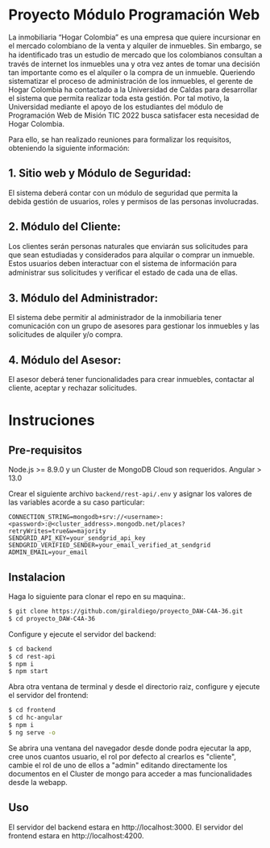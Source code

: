 # Proyecto Módulo Programación Web

La inmobiliaria “Hogar Colombia” es una empresa que quiere incursionar en el mercado colombiano de la venta y alquiler de inmuebles. Sin embargo, se ha identiﬁcado tras un estudio de mercado que los colombianos consultan a través de internet los inmuebles una y otra vez antes de tomar una decisión tan importante como es el alquiler o la compra de un inmueble. Queriendo sistematizar el proceso de administración de los inmuebles, el gerente de Hogar Colombia ha contactado a la Universidad de Caldas para desarrollar el sistema que permita realizar toda esta gestión. Por tal motivo, la Universidad mediante el apoyo de los estudiantes del módulo de Programación Web de Misión TIC 2022 busca satisfacer esta necesidad de Hogar Colombia.

Para ello, se han realizado reuniones para formalizar los requisitos, obteniendo la siguiente información:

## 1. Sitio web y Módulo de Seguridad:
El sistema deberá contar con un módulo de seguridad que permita la debida gestión de usuarios, roles y permisos de las personas involucradas.

## 2. Módulo del Cliente:
Los clientes serán personas naturales que enviarán sus solicitudes para que sean estudiadas y considerados para alquilar o comprar un inmueble. Estos usuarios deben interactuar con el sistema de información para administrar sus solicitudes y veriﬁcar el estado de cada una de ellas.

## 3. Módulo del Administrador:
El sistema debe permitir al administrador de la inmobiliaria tener comunicación con un grupo de asesores para gestionar los inmuebles y las solicitudes de alquiler y/o compra.

## 4. Módulo del Asesor:
El asesor deberá tener funcionalidades para crear inmuebles, contactar al cliente, aceptar y rechazar solicitudes.

# Instruciones

## Pre-requisitos

Node.js >= 8.9.0 y un Cluster de MongoDB Cloud son requeridos. Angular > 13.0

Crear el siguiente archivo `backend/rest-api/.env` y asignar los valores de las variables acorde a su caso particular:

```
CONNECTION_STRING=mongodb+srv://<username>:<password>:@<cluster_address>.mongodb.net/places?retryWrites=true&w=majority
SENDGRID_API_KEY=your_sendgrid_api_key
SENDGRID_VERIFIED_SENDER=your_email_verified_at_sendgrid
ADMIN_EMAIL=your_email
```


## Instalacion

Haga lo siguiente para clonar el repo en su maquina:.

```sh
$ git clone https://github.com/giraldiego/proyecto_DAW-C4A-36.git
$ cd proyecto_DAW-C4A-36
```

Configure y ejecute el servidor del backend:
```sh
$ cd backend
$ cd rest-api
$ npm i
$ npm start
```

Abra otra ventana de terminal y desde el directorio raiz, configure y ejecute el servidor del frontend:
```sh
$ cd frontend
$ cd hc-angular
$ npm i
$ ng serve -o
```
Se abrira una ventana del navegador desde donde podra ejecutar la app, cree unos cuantos usuario, el rol por defecto al crearlos
es "cliente",  cambie el rol de uno de ellos a "admin" editando directamente los documentos en el Cluster de mongo para acceder
a mas funcionalidades desde la webapp. 

## Uso

El servidor del backend estara en http://localhost:3000.
El servidor del frontend estara en http://localhost:4200.
